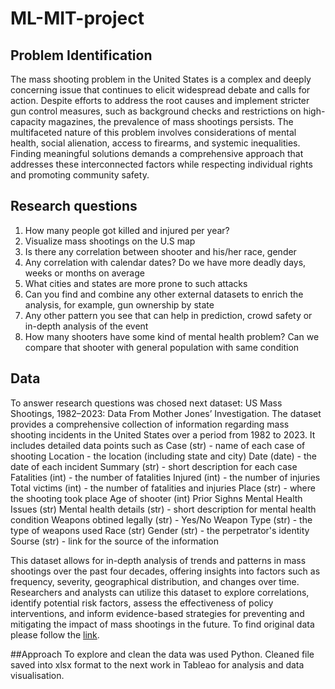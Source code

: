 # ML-MIT-project
## Problem Identification
The mass shooting problem in the United States is a complex and deeply concerning issue that continues to elicit widespread debate and calls for action.  Despite efforts to address the root causes and implement stricter gun control measures, such as background checks and restrictions on high-capacity magazines, the prevalence of mass shootings persists. The multifaceted nature of this problem involves considerations of mental health, social alienation, access to firearms, and systemic inequalities. Finding meaningful solutions demands a comprehensive approach that addresses these interconnected factors while respecting individual rights and promoting community safety.

## Research questions
1. How many people got killed and injured per year?
2. Visualize mass shootings on the U.S map
3. Is there any correlation between shooter and his/her race, gender
4. Any correlation with calendar dates? Do we have more deadly days, weeks or months on average
5. What cities and states are more prone to such attacks
6. Can you find and combine any other external datasets to enrich the analysis, for example, gun ownership by state
7. Any other pattern you see that can help in prediction, crowd safety or in-depth analysis of the event
8. How many shooters have some kind of mental health problem? Can we compare that shooter with general population with same condition

## Data
To answer research questions was chosed next dataset: US Mass Shootings, 1982–2023: Data From Mother Jones’ Investigation.
The dataset provides a comprehensive collection of information regarding mass shooting incidents in the United States over a period from 1982 to 2023. It includes detailed data points such as 
Case (str) - name of each case of shooting
Location - the location (including state and city)
Date (date) - the date of each incident
Summary (str) - short description for each case
Fatalities (int) - the number of fatalities
Injured (int) - the number of injuries
Total victims (int) - the number of fatalities and injuries
Place (str) - where the shooting took place
Age of shooter (int) 
Prior Sighns Mental Health Issues (str) 
Mental health details (str) - short description for mental health condition
Weapons obtined legally (str) - Yes/No
Weapon Type (str) - the type of weapons used
Race (str)
Gender (str) - the perpetrator's identity
Sourse (str) - link for the source of the information

This dataset allows for in-depth analysis of trends and patterns in mass shootings over the past four decades, offering insights into factors such as frequency, severity, geographical distribution, and changes over time. Researchers and analysts can utilize this dataset to explore correlations, identify potential risk factors, assess the effectiveness of policy interventions, and inform evidence-based strategies for preventing and mitigating the impact of mass shootings in the future. To find original data please follow the [link](https://www.motherjones.com/politics/2012/12/mass-shootings-mother-jones-full-data/).

##Approach
To explore and clean the data was used Python. Cleaned file saved into xlsx format to the next work in Tableao for analysis and data visualisation. 

